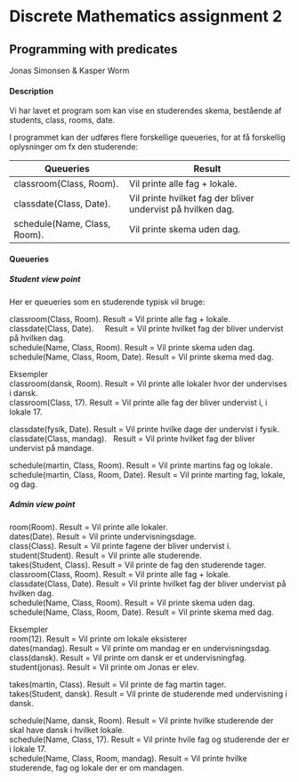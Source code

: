 # Discrete Mathematics assignment 2
## Programming with predicates

Jonas Simonsen & Kasper Worm

#### Description 
Vi har lavet et program som kan vise en studerendes skema,
bestående af students, class, rooms, date. <br/>

I programmet kan der udføres flere forskellige queueries, for at få forskellig oplysninger om fx den studerende: <br/>

| Queueries     | Result        |
| ------------- | ------------- |
| classroom(Class, Room).       | Vil printe alle fag + lokale.                                    |
| classdate(Class, Date).       | Vil printe hvilket fag der bliver undervist på hvilken dag.      |
| schedule(Name, Class, Room).  | Vil printe skema uden dag.                                       |

#### Queueries
##### Student view point
Her er queueries som en studerende typisk vil bruge: <br/>

classroom(Class, Room).               Result = Vil printe alle fag + lokale. <br/>
classdate(Class, Date).               Result = Vil printe hvilket fag der bliver undervist på hvilken dag. <br/>
schedule(Name, Class, Room).          Result = Vil printe skema uden dag. <br/>
schedule(Name, Class, Room, Date).    Result = Vil printe skema med dag. <br/>

Eksempler <br/>
classroom(dansk, Room).               Result = Vil printe alle lokaler hvor der undervises i dansk. <br/>
classroom(Class, 17).                 Result = Vil printe alle fag der bliver undervist i, i lokale 17. <br/>

classdate(fysik, Date).               Result = Vil printe hvilke dage der undervist i fysik. <br/>
classdate(Class, mandag).             Result = Vil printe hvilket fag der bliver undervist på mandage. <br/>

schedule(martin, Class, Room).        Result = Vil printe martins fag og lokale. <br/>
schedule(martin, Class, Room, Date).  Result = Vil printe marting fag, lokale, og dag. <br/>

##### Admin view point

room(Room).                           Result = Vil printe alle lokaler. <br/>
dates(Date).                          Result = Vil printe undervisningsdage. <br/>
class(Class).                         Result = Vil printe fagene der bliver undervist i. <br/>
student(Student).                     Result = Vil printe alle studerende. <br/>
takes(Student, Class).                Result = Vil printe de fag den studerende tager. <br/>
classroom(Class, Room).               Result = Vil printe alle fag + lokale. <br/>
classdate(Class, Date).               Result = Vil printe hvilket fag der bliver undervist på hvilken dag. <br/>
schedule(Name, Class, Room).          Result = Vil printe skema uden dag. <br/>
schedule(Name, Class, Room, Date).    Result = Vil printe skema med dag. <br/>

Eksempler <br/>
room(12).                             Result = Vil printe om lokale eksisterer <br/>
dates(mandag).                        Result = Vil printe om mandag er en undervisningsdag. <br/>
class(dansk).                         Result = Vil printe om dansk er et undervisningfag. <br/>
student(jonas).                       Result = Vil printe om Jonas er elev. <br/>

takes(martin, Class).                 Result = Vil printe de fag martin tager. <br/>
takes(Student, dansk).                Result = Vil printe de studerende med undervisning i dansk. <br/>

schedule(Name, dansk, Room).          Result = Vil printe hvilke studerende der skal have dansk i hvilket lokale. <br/>
schedule(Name, Class, 17).            Result = Vil printe hvile fag og studerende der er i lokale 17. <br/>
schedule(Name, Class, Room, mandag).  Result = Vil printe hvilke studerende, fag og lokale der er om mandagen. <br/>
